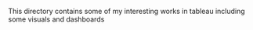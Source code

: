 This directory contains some of my interesting works in tableau including some visuals and dashboards
